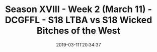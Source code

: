 ---
title: Season XVIII - Week 2 (March 11) - DCGFFL - S18 LTBA vs S18 Wicked Bitches
  of the West
teams-score:
- team: _teams/baby-blue.md
  score: 25
- team: _teams/s18-kelly.md
  score: 18
mvp: James Rowe (Baby Blue) ; Will Chappell ( Kelly Green)
game-ball: Andy Pratt (Baby Blue) ; Garrett Schiponi ( Kelly Green)
sportsperson: Patrick Tobin ( Baby Blue) ; Leah Garofalo ( Kelly Green)
season: 18
week: 2
date: '2019-03-11T20:34:37'
pageid: 6929-6910-vs-6938
---